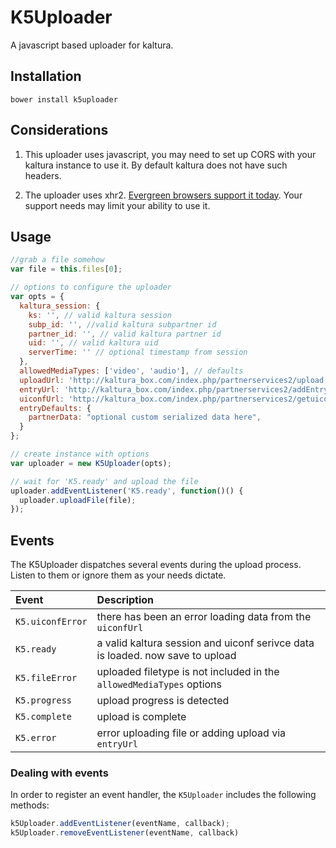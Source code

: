 # K5Uploader

A javascript based uploader for kaltura.

## Installation

`bower install k5uploader`

## Considerations

1. This uploader uses javascript, you may need to set up CORS with your kaltura instance to use it. By default kaltura does not have such headers.

2. The uploader uses xhr2. [Evergreen browsers support it today](http://caniuse.com/#feat=xhr2). Your support needs may limit your ability to use it.

## Usage

```javascript
//grab a file somehow
var file = this.files[0];

// options to configure the uploader
var opts = {
  kaltura_session: {
    ks: '', // valid kaltura session
    subp_id: '', //valid kaltura subpartner id
    partner_id: '', // valid kaltura partner id
    uid: '', // valid kaltura uid
    serverTime: '' // optional timestamp from session
  },
  allowedMediaTypes: ['video', 'audio'], // defaults
  uploadUrl: 'http://kaltura_box.com/index.php/partnerservices2/upload',
  entryUrl: 'http://kaltura_box.com/index.php/partnerservices2/addEntry',
  uiconfUrl: 'http://kaltura_box.com/index.php/partnerservices2/getuiconf',
  entryDefaults: {
    partnerData: "optional custom serialized data here",
  }
};

// create instance with options
var uploader = new K5Uploader(opts);

// wait for 'K5.ready' and upload the file
uploader.addEventListener('K5.ready', function()() {
  uploader.uploadFile(file);
});

```

## Events

The K5Uploader dispatches several events during the upload process. Listen to them or ignore them as your needs dictate.

|Event | Description|
|:---- |:---------- |
|`K5.uiconfError` | there has been an error loading data from the `uiconfUrl` |
| `K5.ready` | a valid kaltura session and uiconf serivce data is loaded. now save to upload |
| `K5.fileError` | uploaded filetype is not included in the `allowedMediaTypes` options |
| `K5.progress` | upload progress is detected |
| `K5.complete` | upload is complete |
| `K5.error` | error uploading file or adding upload via `entryUrl` |

### Dealing with events

In order to register an event handler, the `K5Uploader` includes the following methods:

```javascript
k5Uploader.addEventListener(eventName, callback);
k5Uploader.removeEventListener(eventName, callback)
```

